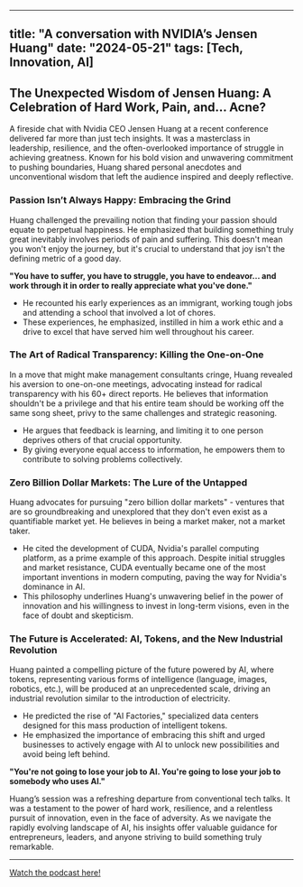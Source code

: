 
---
title: "A conversation with NVIDIA’s Jensen Huang"
date: "2024-05-21"
tags: [Tech, Innovation, AI]
---

## The Unexpected Wisdom of Jensen Huang: A Celebration of Hard Work, Pain, and... Acne?

A fireside chat with Nvidia CEO Jensen Huang at a recent conference delivered far more than just tech insights. It was a masterclass in leadership, resilience, and the often-overlooked importance of struggle in achieving greatness. Known for his bold vision and unwavering commitment to pushing boundaries, Huang shared personal anecdotes and unconventional wisdom that left the audience inspired and deeply reflective.

###  Passion Isn’t Always Happy: Embracing the Grind

Huang challenged the prevailing notion that finding your passion should equate to perpetual happiness. He emphasized that building something truly great inevitably involves periods of pain and suffering. This doesn't mean you won't enjoy the journey, but it's crucial to understand that joy isn't the defining metric of a good day. 

**"You have to suffer, you have to struggle, you have to endeavor... and work through it in order to really appreciate what you've done."**

* He recounted his early experiences as an immigrant, working tough jobs and attending a school that involved a lot of chores.
* These experiences, he emphasized, instilled in him a work ethic and a drive to excel that have served him well throughout his career.

### The Art of Radical Transparency: Killing the One-on-One

In a move that might make management consultants cringe, Huang revealed his aversion to one-on-one meetings, advocating instead for radical transparency with his 60+ direct reports. He believes that information shouldn't be a privilege and that his entire team should be working off the same song sheet, privy to the same challenges and strategic reasoning.

* He argues that feedback is learning, and limiting it to one person deprives others of that crucial opportunity.
* By giving everyone equal access to information, he empowers them to contribute to solving problems collectively.

### Zero Billion Dollar Markets: The Lure of the Untapped

Huang advocates for pursuing "zero billion dollar markets" - ventures that are so groundbreaking and unexplored that they don't even exist as a quantifiable market yet. He believes in being a market maker, not a market taker.

* He cited the development of CUDA, Nvidia's parallel computing platform, as a prime example of this approach. Despite initial struggles and market resistance, CUDA eventually became one of the most important inventions in modern computing, paving the way for Nvidia's dominance in AI. 
* This philosophy underlines Huang's unwavering belief in the power of innovation and his willingness to invest in long-term visions, even in the face of doubt and skepticism.

### The Future is Accelerated: AI, Tokens, and the New Industrial Revolution

Huang painted a compelling picture of the future powered by AI, where tokens, representing various forms of intelligence (language, images, robotics, etc.), will be produced at an unprecedented scale, driving an industrial revolution similar to the introduction of electricity. 

* He predicted the rise of "AI Factories," specialized data centers designed for this mass production of intelligent tokens. 
* He emphasized the importance of embracing this shift and urged businesses to actively engage with AI to unlock new possibilities and avoid being left behind. 

**"You're not going to lose your job to AI. You're going to lose your job to somebody who uses AI."**

Huang’s session was a refreshing departure from conventional tech talks.  It was a testament to the power of hard work, resilience, and a relentless pursuit of innovation, even in the face of adversity. As we navigate the rapidly evolving landscape of AI, his insights offer valuable guidance for entrepreneurs, leaders, and anyone striving to build something truly remarkable.

---
        




<a href="https://youtube.com/watch?v=8Pfa8kPjUio" target="_blank">Watch the podcast here!</a>
